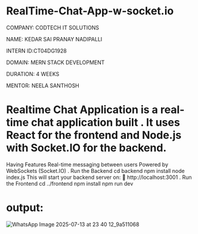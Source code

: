 # RealTime-Chat-App-w-socket.io
COMPANY: CODTECH IT SOLUTIONS

NAME: KEDAR SAI PRANAY NADIPALLI 

INTERN ID:CT04DG1928

DOMAIN: MERN STACK DEVELOPMENT

DURATION: 4 WEEKS

MENTOR: NEELA SANTHOSH

# Realtime Chat Application is a real-time chat application built . It uses React for the frontend and Node.js with Socket.IO for the backend.
Having Features
Real-time messaging between users
Powered by WebSockets (Socket.IO) . Run the Backend cd backend npm install node index.js This will start your backend server on: 🔗 http://localhost:3001 . Run the Frontend cd ../frontend npm install npm run dev
# output:
![WhatsApp Image 2025-07-13 at 23 40 12_9a511068](https://github.com/user-attachments/assets/94d088c5-bae1-482c-bc35-2ec250617a1e)
